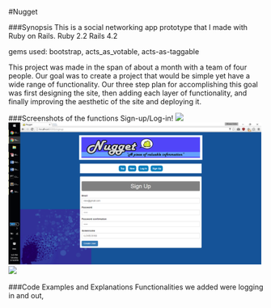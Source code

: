 #Nugget

###Synopsis
This is a social networking app prototype that I made with Ruby on Rails.
Ruby 2.2
Rails 4.2

gems used: bootstrap, acts_as_votable, acts-as-taggable

This project was made in the span of about a month with a team of four people. Our goal was to create a project that would be simple yet have a wide range of functionality. Our three step plan for accomplishing this goal was first designing the site, then adding each layer of functionality, and finally improving the aesthetic of the site and deploying it.

###Screenshots of the functions
Sign-up/Log-in!
![](//signup.png)
<img src="signup.png" width="500">
<img src="https://www.cesarsway.com/sites/newcesarsway/files/styles/large_article_preview/public/Common-dog-behaviors-explained.jpg?itok=FSzwbBoi" width="500">

###Code Examples and Explanations
Functionalities we added were logging in and out, 